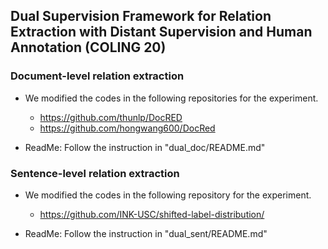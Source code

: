 ## Dual Supervision Framework for Relation Extraction with Distant Supervision and Human Annotation (COLING 20)


### Document-level relation extraction

+ We modified the codes in the following repositories for the experiment.
  * https://github.com/thunlp/DocRED
  * https://github.com/hongwang600/DocRed
   
+ ReadMe: Follow the instruction in "dual_doc/README.md"


### Sentence-level relation extraction

+ We modified the codes in the following repository for the experiment.
  * https://github.com/INK-USC/shifted-label-distribution/
   
+ ReadMe: Follow the instruction in "dual_sent/README.md"

